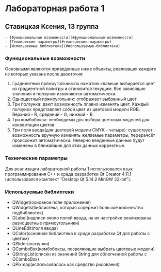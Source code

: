 # Лабораторная работа 1

## Ставицкая Ксения, 13 группа
    - [Функциональные возможности](#функциональные-возможности)
    - [Технические параметры](#технические-параметры)
    - [Используемые библиотеки](#используемые-библиотеки)

### Функциональные возможности
Основными являются приведенные ниже объекты, реализация каждого из которых указана после двоеточия:
1. Градиентный прямоугольник:по нажатию клавиши выбирается цвет из градиентной палитры и становится текущим. Все зависящие значения и ползунки изменяются автоматически.
2. Одноцветный прямоугольник: отображает выбранный цвет.
3. Три ползунка: дают возможность плавно изменять цвет. Каждый ползунок представляет собой цвет из цветовой модели RGB. Верхний - R, среднний - G, нижний - B.   
4. Три комбобокса: необходимы для выбора цветовых моделей для конвертации цветов.
5. Три поля ввода(для цветовой модели CMYK - четыре): существует возможность вручную изменять желаемые параметры, перерачсёт происхожит автоматически. Неверно введенные данные будут изменены в ближайшие для этих данных корректные.

### Технические параметры
Для реализации лабораторной работы 1 использовался язык программирования С++ и среда разработки Qt Creator 4.11.1 (использовался комплект "Desktop Qt 5.14.2 MinGW 32-bit").

### Используемые библиотеки
- QWidget(основное поле приложения)
- QWidgets(библиотека, которая содержит большое количество подбиблиотек)
- QLabel(надписи около полей ввода, на их настройке реализованы разноцветные прямоугольники)
- QLineEdit(поля ввода)
- QColor(основная библиотека в среде разработки Qt для работы с цветом)
- QSlider(ползунки)
- QComboBox(комбобоксы, позволяющие выбрать цветовые модели)
- QStringList(списки из значений String для облегченной работы с QComboBox)
- QPixmap(использовалось как средство рисования)
